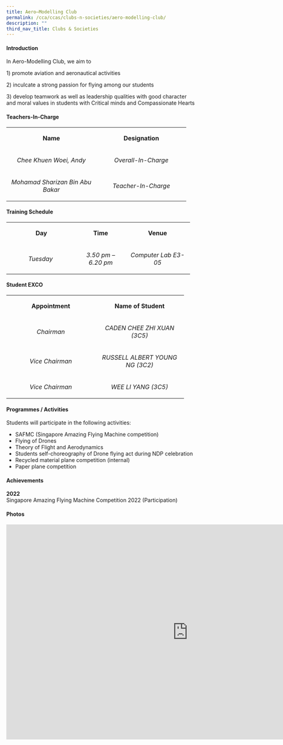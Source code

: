 ```yaml
---
title: Aero–Modelling Club
permalink: /cca/ccas/clubs-n-societies/aero-modelling-club/
description: ""
third_nav_title: Clubs & Societies
---
```






<h4><strong>Introduction</strong></h4>
<p>In Aero-Modelling Club, we aim to</p>
<p>1) promote aviation and aeronautical activities</p>
<p>2) inculcate a strong passion for flying among our students</p>
<p>3) develop teamwork as well as leadership qualities with good character and moral values in students with Critical minds and Compassionate Hearts</p>
<h4><strong>Teachers-In-Charge</strong></h4>
<table width="444">
<tbody>
<tr>
<td style="text-align: center;" width="222">
<p><strong>Name</strong></p>
</td>
<td style="text-align: center;" width="222">
<p><strong>Designation</strong></p>
</td>
</tr>
<tr>
<td style="text-align: center;" width="222">
<p><em>Chee Khuen Woei, Andy</em></p>
</td>
<td style="text-align: center;" width="222">
<p><em>Overall-In-Charge</em></p>
</td>
</tr>
<tr>
<td style="text-align: center;" width="222">
<p><em>Mohamad Sharizan Bin Abu Bakar</em></p>
</td>
<td style="text-align: center;" width="222">
<p><em>Teacher-In-Charge</em></p>
</td>
</tr>
</tbody>
</table>
<h4><strong>Training Schedule</strong></h4>
<table width="439">
<tbody>
<tr>
<td style="text-align: center;" width="169">
<p><strong>Day</strong></p>
</td>
<td style="text-align: center;" width="113">
<p><strong>Time</strong></p>
</td>
<td style="text-align: center;" width="156">
<p><strong>Venue</strong></p>
</td>
</tr>
<tr>
<td style="text-align: center;" width="169">
<p><em>Tuesday&nbsp;</em></p>
</td>
<td style="text-align: center;" width="113">
<p><em>3.50 pm &ndash; 6.20 pm</em></p>
</td>
<td style="text-align: center;" width="156">
<p><em>Computer Lab E3-05</em></p>
</td>
</tr>
</tbody>
</table>
<h4><strong>Student EXCO</strong></h4>
<table width="439">
<tbody>
<tr>
<td style="text-align: center;" width="219">
<p><strong>Appointment</strong></p>
</td>
<td style="text-align: center;" width="219">
<p><strong>Name of Student</strong></p>
</td>
</tr>
<tr>
<td style="text-align: center;" width="219">
<p><em>Chairman</em></p>
</td>
<td style="text-align: center;" width="219">
<p><em>CADEN CHEE ZHI XUAN (3C5)</em></p>
</td>
</tr>
<tr>
<td style="text-align: center;" width="219">
<p><em>Vice Chairman</em></p>
</td>
<td style="text-align: center;" width="219">
<p><em>RUSSELL ALBERT YOUNG NG (3C2)</em></p>
</td>
</tr>
<tr>
<td style="text-align: center;" width="219">
<p><em>Vice Chairman</em></p>
</td>
<td style="text-align: center;" width="219">
<p><em>WEE LI YANG (3C5)</em></p>
</td>
</tr>
</tbody>
</table>
<h4><strong>Programmes / Activities</strong></h4>
<p>Students will participate in the following activities:</p>
<ul>
<li>SAFMC (Singapore Amazing Flying Machine competition)</li>
<li>Flying of Drones</li>
<li>Theory of Flight and Aerodynamics</li>
<li>Students self-choreography of Drone flying act during NDP celebration</li>
<li>Recycled material plane competition (internal)</li>
<li>Paper plane competition</li>
</ul>
<h4><strong>Achievements</strong></h4>
<p><strong>2022<br /></strong>Singapore Amazing Flying Machine Competition 2022 (Participation)</p>
<h4><strong>Photos</strong></h4>
<iframe src="https://docs.google.com/presentation/d/e/2PACX-1vR5A420To1A4RZ69OGZ7nEcsVCHRR4ZxXxHL2N3Ms9VMqKopQEsi6x7RKtQnNSTEinniZr8dS09R_av/embed?start=false&loop=false&delayms=10000" frameborder="0" width="960" height="569" allowfullscreen="true"></iframe>